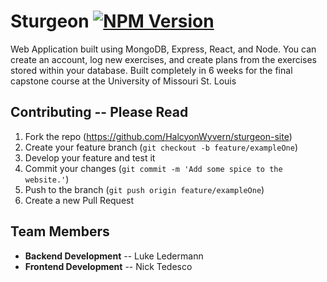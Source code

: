 # Sturgeon [![NPM Version][npm-image]][npm-url]
  Web Application built using MongoDB, Express, React, and Node. You can create an account, log new exercises, and create plans from the exercises stored within your database.     Built completely in 6 weeks for the final capstone course at the University of Missouri St. Louis


## Contributing -- Please Read

1. Fork the repo (<https://github.com/HalcyonWyvern/sturgeon-site>)
2. Create your feature branch (`git checkout -b feature/exampleOne`)
3. Develop your feature and test it
4. Commit your changes (`git commit -m 'Add some spice to the website.'`)
5. Push to the branch (`git push origin feature/exampleOne`)
6. Create a new Pull Request

## Team Members
* **Backend Development** -- Luke Ledermann
* **Frontend Development** -- Nick Tedesco



<!-- Markdown link & img dfn's -->
[npm-image]: https://img.shields.io/npm/v/datadog-metrics.svg?style=flat-square
[npm-url]: https://npmjs.org/package/datadog-metrics
[npm-downloads]: https://img.shields.io/npm/dm/datadog-metrics.svg?style=flat-square
